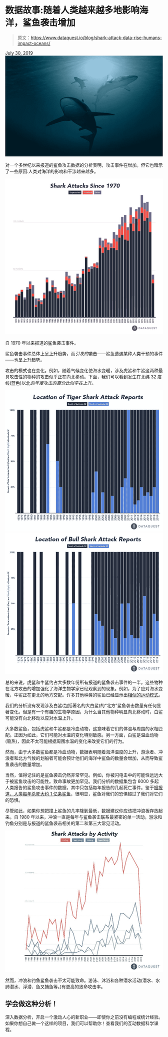 # 数据故事:随着人类越来越多地影响海洋，鲨鱼袭击增加

> 原文：<https://www.dataquest.io/blog/shark-attack-data-rise-humans-impact-oceans/>

July 30, 2019![data-analysis-of-sharks](img/889b3ecaa265faded6627327807fad15.png)

对一个多世纪以来报道的鲨鱼攻击数据的分析表明，攻击事件在增加。但它也暗示了一些原因:人类对海洋的影响和干涉越来越多。

![Reported shark attacks since 1970.](img/9da02b11037199be231f346099656598.png "shark-attacks")

自 1970 年以来报道的鲨鱼袭击事件。

鲨鱼袭击事件总体上呈上升趋势，而*引发的*袭击——鲨鱼遭遇某种人类干预的事件——也呈上升趋势。

攻击的模式也在变化。例如，随着气候变化使海水变暖，涉及虎鲨和牛鲨这两种最具攻击性的物种的攻击似乎正在向北移动。下面，我们可以看到发生在北纬 32 度线(蓝色)以北*的年度攻击的百分比似乎在上升。*

![tiger-shark-attack-data](img/171626613a3d096d0bacd54297632636.png "tiger-shark-attack-data")   ![bull-shark-attack-data](img/356dac2c52fd230f4c9fc4cb10bfba6f.png "bull-shark-attack-data")

总的来说，虎鲨和牛鲨约占大多数年份所有报道的鲨鱼袭击事件的一半。这些物种在北方攻击的增加强化了海洋生物学家已经观察到的现象。例如，为了应对海水变暖，牛鲨正在更北的地方交配。许多其他种类的鲨鱼已经显示出[相似的运动模式](https://journals.plos.org/plosone/article?id=10.1371/journal.pone.0150911#sec004)。

我们的分析没有发现涉及白鲨(包括著名的大白鲨)的“北方”鲨鱼袭击数量有任何显著变化。但是有一个有趣的生物学原因，为什么当其他物种明显向北移动时，白鲨可能没有向北移动以应对水温上升。

大多数鲨鱼，包括虎鲨和牛鲨都是冷血动物，这意味着它们的体温与周围的水相匹配。正因为如此，它们可能对水温的变化特别敏感。另一方面，白鲨是温血动物(吸热)，因此不太可能根据周围水温的变化来改变它们的行为。

然而，由于大多数鲨鱼都是冷血动物，数据表明随着海洋温度的上升，游泳者、冲浪者和北方气候的划船者可能会预计他们的海洋中鲨鱼的数量会增加，从而导致鲨鱼袭击的数量增加。

当然，值得记住的是鲨鱼袭击仍然非常罕见。例如，你被闪电击中的可能性远远大于被鲨鱼攻击的可能性。致命事故更加罕见。我们分析的数据集包含 6000 多起人类报告的鲨鱼攻击事件的数据，其中只包括每年报告的几起死亡事件。鉴于[据报道，人类每年杀死大约 1 亿条鲨鱼](https://www.nationalgeographic.com/culture/article/100-million-sharks-killed-every-year-study-shows-on-eve-of-international-conference-on-shark-protection)，很明显，鲨鱼对我们的恐惧超过了我们对它们的恐惧。

尽管如此，如果你想把撞上鲨鱼的几率降到最低，数据建议你应该把冲浪板存放起来。自 1980 年以来，冲浪一直是每年与鲨鱼袭击联系最紧密的单一活动。游泳和钓鱼分别是与报道的鲨鱼袭击相关的第二和第三大常见活动。

![shark attack data by activity](img/9d5ab3ec20534adeb921e72e166ea6ef.png "shark-attack-data-by-activity")

然而，冲浪和钓鱼鲨鱼袭击不太可能致命。游泳、沐浴和各种潜水活动(潜水、水肺潜水、浮潜、鱼叉捕鱼等。)有更高的致命攻击率。

## 学会做这种分析！

深入数据分析，开启一个激动人心的新职业——即使你之前没有编程或统计经验。如果你想自己做一个这样的项目，我们可以帮助你！查看我们的互动数据科学课程。